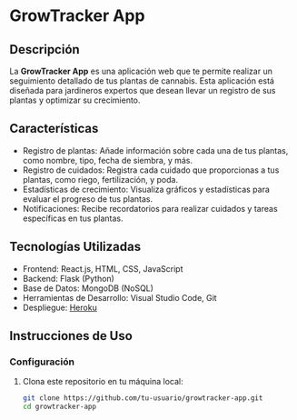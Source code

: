 # GrowTracker App

## Descripción

La **GrowTracker App** es una aplicación web que te permite realizar un seguimiento detallado de tus plantas de cannabis. Esta aplicación está diseñada para jardineros expertos que desean llevar un registro de sus plantas y optimizar su crecimiento.

## Características

- Registro de plantas: Añade información sobre cada una de tus plantas, como nombre, tipo, fecha de siembra, y más.
- Registro de cuidados: Registra cada cuidado que proporcionas a tus plantas, como riego, fertilización, y poda.
- Estadísticas de crecimiento: Visualiza gráficos y estadísticas para evaluar el progreso de tus plantas.
- Notificaciones: Recibe recordatorios para realizar cuidados y tareas específicas en tus plantas.

## Tecnologías Utilizadas

- Frontend: React.js, HTML, CSS, JavaScript
- Backend: Flask (Python)
- Base de Datos: MongoDB (NoSQL)
- Herramientas de Desarrollo: Visual Studio Code, Git
- Despliegue: [Heroku](https://www.heroku.com/)

## Instrucciones de Uso

### Configuración

1. Clona este repositorio en tu máquina local:

   ```bash
   git clone https://github.com/tu-usuario/growtracker-app.git
   cd growtracker-app
